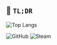 🌱 ```TL;DR```
---------
![Top Langs](https://github-readme-stats.vercel.app/api/top-langs/?username=siriglueck&langs_count=20&theme=dark)

![GitHub](https://img.shields.io/badge/GitHub-100000?style=for-the-badge&logo=github&logoColor=white)
![Steam](https://img.shields.io/badge/steam-%23000000.svg?style=for-the-badge&logo=steam&logoColor=white)

<!---
Siri-RTNP/Siri-RTNP is a ✨ special ✨ repository because its `README.md` (this file) appears on your GitHub profile.
You can click the Preview link to take a look at your changes.
--->
